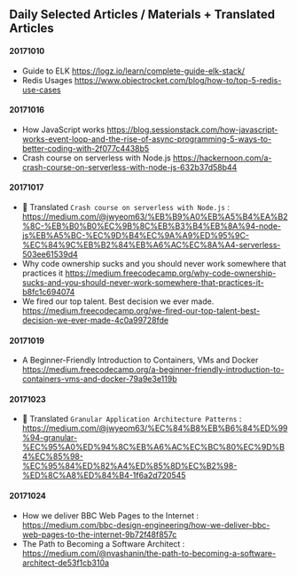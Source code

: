 ## Daily Selected Articles / Materials + Translated Articles

#### 20171010
- Guide to ELK
https://logz.io/learn/complete-guide-elk-stack/
- Redis Usages https://www.objectrocket.com/blog/how-to/top-5-redis-use-cases

#### 20171016
- How JavaScript works
https://blog.sessionstack.com/how-javascript-works-event-loop-and-the-rise-of-async-programming-5-ways-to-better-coding-with-2f077c4438b5
- Crash course on serverless with Node.js
https://hackernoon.com/a-crash-course-on-serverless-with-node-js-632b37d58b44

#### 20171017
- :star2: Translated `Crash course on serverless with Node.js` : https://medium.com/@jwyeom63/%EB%B9%A0%EB%A5%B4%EA%B2%8C-%EB%B0%B0%EC%9B%8C%EB%B3%B4%EB%8A%94-node-js%EB%A5%BC-%EC%9D%B4%EC%9A%A9%ED%95%9C-%EC%84%9C%EB%B2%84%EB%A6%AC%EC%8A%A4-serverless-503ee61539d4
- Why code ownership sucks and you should never work somewhere that practices it https://medium.freecodecamp.org/why-code-ownership-sucks-and-you-should-never-work-somewhere-that-practices-it-b8fc1c694074
- We fired our top talent. Best decision we ever made.
https://medium.freecodecamp.org/we-fired-our-top-talent-best-decision-we-ever-made-4c0a99728fde

#### 20171019
- A Beginner-Friendly Introduction to Containers, VMs and Docker
https://medium.freecodecamp.org/a-beginner-friendly-introduction-to-containers-vms-and-docker-79a9e3e119b

#### 20171023
- :star2: Translated `Granular Application Architecture Patterns` :
https://medium.com/@jwyeom63/%EC%84%B8%EB%B6%84%ED%99%94-granular-%EC%95%A0%ED%94%8C%EB%A6%AC%EC%BC%80%EC%9D%B4%EC%85%98-%EC%95%84%ED%82%A4%ED%85%8D%EC%B2%98-%ED%8C%A8%ED%84%B4-1f6a2d720545

#### 20171024
- How we deliver BBC Web Pages to the Internet : https://medium.com/bbc-design-engineering/how-we-deliver-bbc-web-pages-to-the-internet-9b72f48f857c
- The Path to Becoming a Software Architect : https://medium.com/@nvashanin/the-path-to-becoming-a-software-architect-de53f1cb310a
